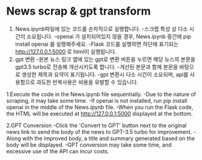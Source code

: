 # News scrap & gpt transform
1. News.ipynb파일에 있는 코드를 순차적으로 실행합니다.
	-스크랩 특성 상 다소 시간이 소요됩니다.
	-openai 가 설치되어있지 않을 경우, News.ipynb 중간에 pip install openai 를 실행해주세요.
	-Flask 코드를 실행하면 하단에 표기되는 http://127.0.0.1:5000 로 html이 실행됩니다.
2. gpt 변환
	-원본 뉴스 링크 옆에 있는 gpt로 변환 버튼을 누르면 해당 뉴스의 본문을 gpt3.5 turbo로 전송해 개선시키도록 합니다.
	-개선된 본문과 함께 본문을 바탕으로 생성한 제목과 요약이 표기됩니다.
	-gpt 변환시 다소 시간이 소요되며, api를 사용함으로 과도한 반복사용은 비용을 유발할 수 있습니다.

1.Execute the code in the News.ipynb file sequentially.
  -Due to the nature of scraping, it may take some time.
  -If openai is not installed, run pip install openai in the middle of the News.ipynb file.
  -When you run the Flask code, the HTML will be executed at http://127.0.0.1:5000 displayed at the bottom.
  
2.GPT Conversion
  -Click the 'Convert to GPT' button next to the original news link to send the body of the news to GPT-3.5 turbo for improvement.
  -Along with the improved body, a title and summary generated based on the body will be displayed.
  -GPT conversion may take some time, and excessive use of the API can incur costs.
